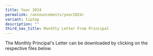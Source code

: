 ```yaml
---
title: Year 2024
permalink: /announcements/year2024/
variant: tiptap
description: ""
third_nav_title: Monthly Letter From Principal
---
```

<p>The Monthly Principal's Letter can be downloaded by clicking on the respective files below.</p><p></p>